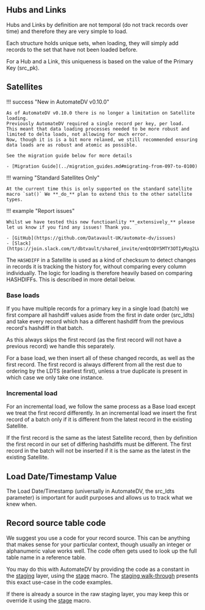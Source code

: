 ## Hubs and Links

Hubs and Links by definition are not temporal (do not track records over time) and therefore they are very simple to load.

Each structure holds unique sets, when loading, they will simply add records to the set that have not been loaded before.

For a Hub and a Link, this uniqueness is based on the value of the Primary Key (src_pk).

## Satellites

!!! success "New in AutomateDV v0.10.0"

    As of AutomateDV v0.10.0 there is no longer a limitation on Satellite loading. 
    Previously AutomateDV required a single record per key, per load. 
    This meant that data loading processes needed to be more robust and limited to delta loads, not allowing for much error.
    Now, though it is is a bit more relaxed, we still recommended ensuring data loads are as robust and atomic as possible. 

    See the migration guide below for more details
    
    - [Migration Guide](../migration_guides.md#migrating-from-097-to-0100)

!!! warning "Standard Satellites Only"

    At the current time this is only supported on the standard satellite macro `sat()` We **_do_** plan to extend this to the other satellite types. 

!!! example "Report issues"

    Whilst we have tested this new functioanlity **_extensively_** please let us know if you find any issues! Thank you.

    - [GitHub](https://github.com/Datavault-UK/automate-dv/issues)
    - [Slack](https://join.slack.com/t/dbtvault/shared_invite/enQtODY5MTY3OTIyMzg2LWJlZDMyNzM4YzAzYjgzYTY0MTMzNTNjN2EyZDRjOTljYjY0NDYyYzEwMTlhODMzNGY3MmU2ODNhYWUxYmM2NjA)

The `HASHDIFF` in a Satellite is used as a kind of checksum to detect changes in records it is tracking the history for, 
without comparing every column individually. The logic for loading is therefore heavily based on comparing HASHDIFFs. This is described
in more detail below.

### Base loads

If you have multiple records for a primary key in a single load (batch) we first compare all hashdiff values aside 
from the first in date order (src_ldts) and take every record which has a different hashdiff from the previous record's hashdiff in that batch. 

As this always skips the first record (as the first record will not have a previous record) we handle this separately.

For a base load, we then insert all of these changed records, as well as the first record. 
The first record is always different from all the rest due to ordering by the LDTS (earliest first), 
unless a true duplicate is present in which case we only take one instance. 

### Incremental load

For an incremental load, we follow the same process as a Base load except we treat the first record differently. In an incremental load we
insert the first record of a batch only if it is different from the latest record in the existing Satellite. 

If the first record is the same as the latest Satellite record, then by definition the first record in our set of differing hashdiffs must be different.
The first record in the batch will not be inserted if it is the same as the latest in the existing Satellite.


## Load Date/Timestamp Value

The Load Date/Timestamp (universally in AutomateDV, the src_ldts parameter) is important for audit purposes and allows us to track what we knew when.

## Record source table code

We suggest you use a code for your record source. This can be anything that makes sense for your particular context,
though usually an integer or alphanumeric value works well. The code often gets used to look up the full table name in
a reference table.

You may do this with AutomateDV by providing the code as a constant in the [staging](../tutorial/tut_staging.md) layer, using
the [stage](../macros/index.md#stage) macro. The [staging walk-through](../tutorial/tut_staging.md) presents this exact use-case in
the code examples.

If there is already a source in the raw staging layer, you may keep this or override it using
the [stage](../macros/index.md#stage) macro.
